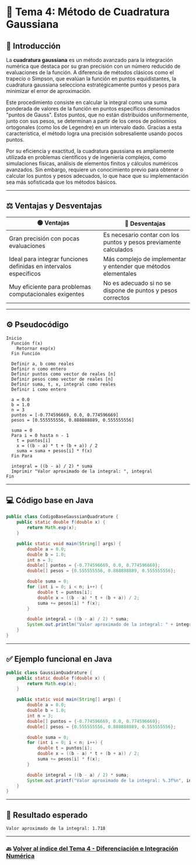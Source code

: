 # 📌 Tema 4: Método de Cuadratura Gaussiana

## 🧠 Introducción

La **cuadratura gaussiana** es un método avanzado para la integración numérica que destaca por su gran precisión con un número reducido de evaluaciones de la función. A diferencia de métodos clásicos como el trapecio o Simpson, que evalúan la función en puntos equidistantes, la cuadratura gaussiana selecciona estratégicamente puntos y pesos para minimizar el error de aproximación.

Este procedimiento consiste en calcular la integral como una suma ponderada de valores de la función en puntos específicos denominados "puntos de Gauss". Estos puntos, que no están distribuidos uniformemente, junto con sus pesos, se determinan a partir de los ceros de polinomios ortogonales (como los de Legendre) en un intervalo dado. Gracias a esta característica, el método logra una precisión sobresaliente usando pocos puntos.

Por su eficiencia y exactitud, la cuadratura gaussiana es ampliamente utilizada en problemas científicos y de ingeniería complejos, como simulaciones físicas, análisis de elementos finitos y cálculos numéricos avanzados. Sin embargo, requiere un conocimiento previo para obtener o calcular los puntos y pesos adecuados, lo que hace que su implementación sea más sofisticada que los métodos básicos.

---

## ⚖️ Ventajas y Desventajas

| 🟢 Ventajas                                                       | 🔴 Desventajas                                                    |
| ----------------------------------------------------------------- | ----------------------------------------------------------------- |
| Gran precisión con pocas evaluaciones                             | Es necesario contar con los puntos y pesos previamente calculados |
| Ideal para integrar funciones definidas en intervalos específicos | Más complejo de implementar y entender que métodos elementales    |
| Muy eficiente para problemas computacionales exigentes            | No es adecuado si no se dispone de puntos y pesos correctos       |

---

## ⚙️ Pseudocódigo

```plaintext
Inicio
  Función f(x)
    Retornar exp(x)
  Fin Función

  Definir a, b como reales
  Definir n como entero
  Definir puntos como vector de reales [n]
  Definir pesos como vector de reales [n]
  Definir suma, t, x, integral como reales
  Definir i como entero

  a = 0.0
  b = 1.0
  n = 3
  puntos = [-0.774596669, 0.0, 0.774596669]
  pesos = [0.555555556, 0.888888889, 0.555555556]

  suma = 0
  Para i = 0 hasta n - 1
    t = puntos[i]
    x = ((b - a) * t + (b + a)) / 2
    suma = suma + pesos[i] * f(x)
  Fin Para

  integral = ((b - a) / 2) * suma
  Imprimir "Valor aproximado de la integral: ", integral
Fin
```

---

## 💻 Código base en Java

```java
public class CodigoBaseGaussianQuadrature {
    public static double f(double x) {
        return Math.exp(x);
    }

    public static void main(String[] args) {
        double a = 0.0;
        double b = 1.0;
        int n = 3;
        double[] puntos = {-0.774596669, 0.0, 0.774596669};
        double[] pesos = {0.555555556, 0.888888889, 0.555555556};

        double suma = 0;
        for (int i = 0; i < n; i++) {
            double t = puntos[i];
            double x = ((b - a) * t + (b + a)) / 2;
            suma += pesos[i] * f(x);
        }

        double integral = ((b - a) / 2) * suma;
        System.out.println("Valor aproximado de la integral: " + integral);
    }
}
```

---

## ✅ Ejemplo funcional en Java

```java
public class GaussianQuadrature {
    public static double f(double x) {
        return Math.exp(x);
    }

    public static void main(String[] args) {
        double a = 0.0;
        double b = 1.0;
        int n = 3;
        double[] puntos = {-0.774596669, 0.0, 0.774596669};
        double[] pesos = {0.555555556, 0.888888889, 0.555555556};

        double suma = 0;
        for (int i = 0; i < n; i++) {
            double t = puntos[i];
            double x = ((b - a) * t + (b + a)) / 2;
            suma += pesos[i] * f(x);
        }

        double integral = ((b - a) / 2) * suma;
        System.out.printf("Valor aproximado de la integral: %.3f%n", integral);
    }
}
```

---

## 🧪 Resultado esperado

```
Valor aproximado de la integral: 1.718
```

---

### 🔙 [Volver al índice del Tema 4 - Diferenciación e Integración Numérica](https://github.com/Juan200519287393u83/Metodos_Numericos/blob/main/T4%20-%20Diferenciaci%C3%B3n%20e%20Integraci%C3%B3n%20Num%C3%A9rica/Introducci%C3%B3n%20a%20la%20DIferenciai%C3%B3n%20e%20Integraci%C3%B3n%20Num%C3%A9rica.md)

